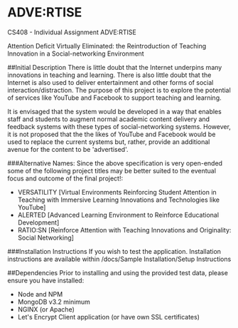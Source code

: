 # ADVE:RTISE
CS408 - Individual Assignment ADVE:RTISE

Attention Deficit Virtually Eliminated: the Reintroduction of Teaching Innovation in a Social-networking Environment


##Initial Description
There is little doubt that the Internet underpins many innovations in teaching and learning. There is also little doubt that the Internet is also used to deliver entertainment and other forms of social interaction/distraction. The purpose of this project is to explore the potential of services like YouTube and Facebook to support teaching and learning.

It is envisaged that the system would be developed in a way that enables staff and students to augment normal academic content delivery and feedback systems with these types of social-networking systems. However, it is not proposed that the the likes of YouTube and Facebook would be used to replace the current systems but, rather, provide an additional avenue for the content to be 'advertised'.

###Alternative Names:
Since the above specification is very open-ended some of the following project titles may be better suited to the eventual focus and outcome of the final project!:

- VERSATILITY [Virtual Environments Reinforcing Student Attention in Teaching with Immersive Learning Innovations and Technologies like YouTube]
- ALERTED [Advanced Learning Environment to Reinforce Educational Development]
- RATIO:SN [Reinforce Attention with Teaching Innovations and Originality: Social Networking]


###Installation Instructions
If you wish to test the application. Installation instructions are available within /docs/Sample Installation/Setup Instructions

##Dependencies
Prior to installing and using the provided test data, please ensure you have installed:
- Node and NPM
- MongoDB v3.2 minimum
- NGINX (or Apache)
- Let's Encrypt Client application (or have own SSL certificates)